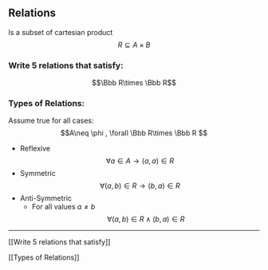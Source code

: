 ## Relations
Is a subset of cartesian product 
$$R \subseteq A\times B$$


### Write 5 relations that satisfy:
$$\Bbb R\times \Bbb R$$

### Types of Relations:
 Assume true for all cases:$$A\neq \phi , \forall \Bbb R\times \Bbb R $$
- Reflexive
$$\forall a\in A  \rightarrow (a,a)\in R$$
- Symmetric
$$\forall (a,b) \in R \rightarrow(b,a) \in R$$
- Anti-Symmetric
	- For all values $a\neq b$
$$\forall(a,b)\in R \wedge (b,a)\in R $$


___

[[Write 5 relations that satisfy]]

[[Types of Relations]]